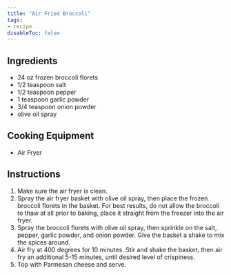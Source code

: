```yaml
---
title: "Air Fried Broccoli"
tags:
- recipe
disableToc: false
---
```


## Ingredients
-   24 oz frozen broccoli florets
-   1/2 teaspoon salt
-   1/2 teaspoon pepper
-   1 teaspoon garlic powder
-   3/4 teaspoon onion powder
-   olive oil spray

## Cooking Equipment
- Air Fryer

## Instructions
1. Make sure the air fryer is clean.
2. Spray the air fryer basket with olive oil spray, then place the frozen broccoli florets in the basket. For best results, do not allow the broccoli to thaw at all prior to baking, place it straight from the freezer into the air fryer.
3. Spray the broccoli florets with olive oil spray, then sprinkle on the salt, pepper, garlic powder, and onion powder. Give the basket a shake to mix the spices around.
4. Air fry at 400 degrees for 10 minutes. Stir and shake the basket, then air fry an additional 5-15 minutes, until desired level of crispiness.
5. Top with Parmesan cheese and serve.